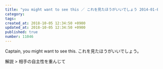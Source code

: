 ```yaml
---
title: "you might want to see this ／ これを見たほうがいいでしょう 2014-01-05"
category: 
tags: 
created_at: 2018-10-05 12:34:50 +0900
updated_at: 2018-10-05 12:34:50 +0900
published: true
number: 11046
---
```


Captain, you might want to see this.
これを見たほうがいいでしょう。

解説 >
相手の自主性を重んじて

